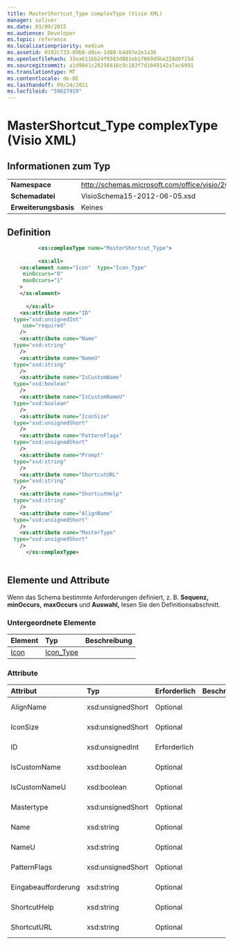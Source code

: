 ```yaml
---
title: MasterShortcut_Type complexType (Visio XML)
manager: soliver
ms.date: 03/09/2015
ms.audience: Developer
ms.topic: reference
ms.localizationpriority: medium
ms.assetid: 0192c733-09b8-d9ce-1d88-b4d97e2e1a36
ms.openlocfilehash: 33ea611bb24f0383d881eb1f669d5be228d0f15d
ms.sourcegitcommit: a1d9041c20256616c9c183f7d1049142a7ac6991
ms.translationtype: MT
ms.contentlocale: de-DE
ms.lasthandoff: 09/24/2021
ms.locfileid: "59627919"
---
```

# <a name="mastershortcut_type-complextype-visio-xml"></a>MasterShortcut_Type complexType (Visio XML)

## <a name="type-information"></a>Informationen zum Typ

|||
|:-----|:-----|
|**Namespace** <br/> |http://schemas.microsoft.com/office/visio/2011/1/core  <br/> |
|**Schemadatei** <br/> |VisioSchema15-2012-06-05.xsd  <br/> |
|**Erweiterungsbasis** <br/> |Keines  <br/> |
   
## <a name="definition"></a>Definition

```XML
          <xs:complexType name="MasterShortcut_Type">
          
          <xs:all>
    <xs:element name="Icon"  type="Icon_Type"
     minOccurs="0"
     maxOccurs="1"
    >
    </xs:element>
    
      </xs:all>
    <xs:attribute name="ID"
  type="xsd:unsignedInt"
     use="required"
    />
    <xs:attribute name="Name"
  type="xsd:string"
    />
    <xs:attribute name="NameU"
  type="xsd:string"
    />
    <xs:attribute name="IsCustomName"
  type="xsd:boolean"
    />
    <xs:attribute name="IsCustomNameU"
  type="xsd:boolean"
    />
    <xs:attribute name="IconSize"
  type="xsd:unsignedShort"
    />
    <xs:attribute name="PatternFlags"
  type="xsd:unsignedShort"
    />
    <xs:attribute name="Prompt"
  type="xsd:string"
    />
    <xs:attribute name="ShortcutURL"
  type="xsd:string"
    />
    <xs:attribute name="ShortcutHelp"
  type="xsd:string"
    />
    <xs:attribute name="AlignName"
  type="xsd:unsignedShort"
    />
    <xs:attribute name="MasterType"
  type="xsd:unsignedShort"
    />
      </xs:complexType>
      
```

## <a name="elements-and-attributes"></a>Elemente und Attribute

Wenn das Schema bestimmte Anforderungen definiert, z. B. **Sequenz,** **minOccurs,** **maxOccurs** und **Auswahl,** lesen Sie den Definitionsabschnitt. 
  
### <a name="child-elements"></a>Untergeordnete Elemente

|**Element**|**Typ**|**Beschreibung**|
|:-----|:-----|:-----|
|[Icon](icon-element-mastershortcut_type-complextypevisio-xml.md) <br/> |[Icon_Type](icon_type-complextypevisio-xml.md) <br/> ||
   
### <a name="attributes"></a>Attribute

|**Attribut**|**Typ**|**Erforderlich**|**Beschreibung**|**Mögliche Werte**|
|:-----|:-----|:-----|:-----|:-----|
|AlignName  <br/> |xsd:unsignedShort  <br/> |Optional  <br/> ||Werte des Typs "xsd:unsignedShort".  <br/> |
|IconSize  <br/> |xsd:unsignedShort  <br/> |Optional  <br/> ||Werte des Typs "xsd:unsignedShort".  <br/> |
|ID  <br/> |xsd:unsignedInt  <br/> |Erforderlich  <br/> ||Werte des Typs "xsd:unsignedInt".  <br/> |
|IsCustomName  <br/> |xsd:boolean  <br/> |Optional  <br/> ||Werte des Typs "xsd:boolean".  <br/> |
|IsCustomNameU  <br/> |xsd:boolean  <br/> |Optional  <br/> ||Werte des Typs "xsd:boolean".  <br/> |
|Mastertype  <br/> |xsd:unsignedShort  <br/> |Optional  <br/> ||Werte des Typs "xsd:unsignedShort".  <br/> |
|Name  <br/> |xsd:string  <br/> |Optional  <br/> ||Werte des Typs "xsd:string".  <br/> |
|NameU  <br/> |xsd:string  <br/> |Optional  <br/> ||Werte des Typs "xsd:string".  <br/> |
|PatternFlags  <br/> |xsd:unsignedShort  <br/> |Optional  <br/> ||Werte des Typs "xsd:unsignedShort".  <br/> |
|Eingabeaufforderung  <br/> |xsd:string  <br/> |Optional  <br/> ||Werte des Typs "xsd:string".  <br/> |
|ShortcutHelp  <br/> |xsd:string  <br/> |Optional  <br/> ||Werte des Typs "xsd:string".  <br/> |
|ShortcutURL  <br/> |xsd:string  <br/> |Optional  <br/> ||Werte des Typs "xsd:string".  <br/> |
   

